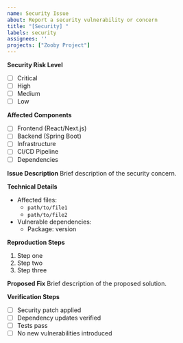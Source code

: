 ```yaml
---
name: Security Issue
about: Report a security vulnerability or concern
title: "[Security] "
labels: security
assignees: ''
projects: ["Zooby Project"]
---
```


**Security Risk Level**
- [ ] Critical
- [ ] High
- [ ] Medium
- [ ] Low

**Affected Components**
- [ ] Frontend (React/Next.js)
- [ ] Backend (Spring Boot)
- [ ] Infrastructure
- [ ] CI/CD Pipeline
- [ ] Dependencies

**Issue Description**
Brief description of the security concern.

**Technical Details**
- Affected files:
  - `path/to/file1`
  - `path/to/file2`
- Vulnerable dependencies:
  - Package: version

**Reproduction Steps**
1. Step one
2. Step two
3. Step three

**Proposed Fix**
Brief description of the proposed solution.

**Verification Steps**
- [ ] Security patch applied
- [ ] Dependency updates verified
- [ ] Tests pass
- [ ] No new vulnerabilities introduced
